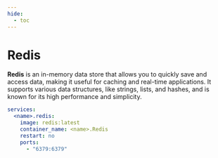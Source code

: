 ```yaml
---
hide:
  - toc
---
```


# Redis

**Redis** is an in-memory data store that allows you to quickly save and access data, making it useful for caching and real-time applications. It supports various data structures, like strings, lists, and hashes, and is known for its high performance and simplicity.

```yaml
services:
  <name>.redis:
    image: redis:latest
    container_name: <name>.Redis
    restart: no
    ports:
      - "6379:6379"
```
